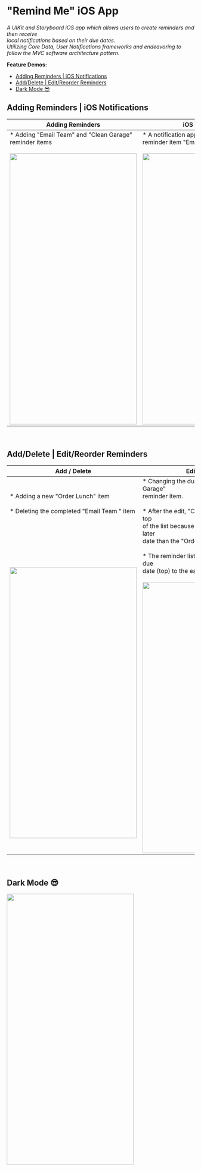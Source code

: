 # "Remind Me" iOS App

*A UIKit and Storyboard iOS app which allows users to create reminders and then receive <br />
local notifications based on their due dates. <br />
Utilizing Core Data, User Notifications frameworks and endeavoring to follow the MVC software architecture pattern.*

**Feature Demos:**
- [Adding Reminders | iOS Notifications](#adding-reminders--ios-notifications)
- [Add/Delete | Edit/Reorder Reminders](#adddelete--editreorder-reminders)
- [Dark Mode 😎](#dark-mode-)

## Adding Reminders | iOS Notifications

<div class = "tbl">

| Adding Reminders | iOS Notification |
| ------------- | ------------- |
| * Adding "Email Team" and "Clean Garage" reminder items<br /><br /><img src="https://github.com/CompSci01x/remind-me/blob/main/RemindMe-DemoGifs/RemindMe-Demo1.gif" width="340" height="725" /> | * A notification appears with the title of the reminder item "Email Team"<br /><br /><img src="https://github.com/CompSci01x/remind-me/blob/main/RemindMe-DemoGifs/RemindMe-Demo2.gif" width="340" height="725" />  |

</div>

<p>&nbsp;</p>


## Add/Delete | Edit/Reorder Reminders

| Add / Delete | Edit / Reorder |
| ------------- | ------------- |
| * Adding a new "Order Lunch" item <br /> <br />* Deleting the completed "Email Team " item <br /><br /><br /><br /><br /><br /><br /><br /><img src="https://github.com/CompSci01x/remind-me/blob/main/RemindMe-DemoGifs/RemindMe-Demo3.gif" width="340" height="725" />  | * Changing the due date of the "Clean Garage" <br />reminder item. <br /> <br /> * After the edit, "Clean Garage" jumps to the top <br />of the list because its due date is now at a later <br />date than the "Order Lunch" item. <br /><br /> * The reminder list is ordered from the latest due <br />date (top)  to the earliest due date (bottom) <br /><br /><img src="https://github.com/CompSci01x/remind-me/blob/main/RemindMe-DemoGifs/RemindMe-Demo4.gif" width="340" height="725" />  |

<p>&nbsp;</p>

## Dark Mode 😎
<img src="https://github.com/CompSci01x/remind-me/blob/main/RemindMe-DemoGifs/RemindMe-Demo5.gif" width="340" height="725" />
